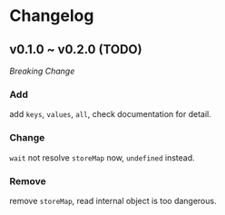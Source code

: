 # Changelog

## v0.1.0 ~ v0.2.0 (TODO)

*Breaking Change*

### Add 

add `keys`, `values`, `all`, check documentation for detail.  

### Change 

`wait` not resolve `storeMap` now, `undefined` instead.  

### Remove 

remove `storeMap`, read internal object is too dangerous.  

